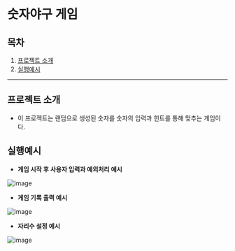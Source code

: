 # 숫자야구 게임

## 목차
1. [프로젝트 소개](#프로젝트-소개)
2. [실행예시](#실행예시)
---

## 프로젝트 소개
- 이 프로젝트는 랜덤으로 생성된 숫자를 숫자의 입력과 힌트를 통해 맞추는 게임이다.

## 실행예시
- <b>게임 시작 후 사용자 입력과 예외처리 예시</b>

![image](https://github.com/user-attachments/assets/6b859e0f-bca5-47e2-8040-4576fb4f35bc)


- <b>게임 기록 출력 예시</b>

![image](https://github.com/user-attachments/assets/f60547d9-99d7-4090-a075-55ec06d0cd23)

- <b>자리수 설정 예시</b>

![image](https://github.com/user-attachments/assets/eae07710-fed4-4a50-8a21-6737dc76725e)

